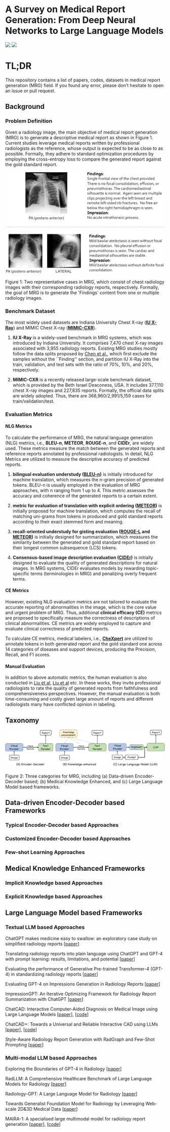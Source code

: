 # A Survey on Medical Report Generation: From Deep Neural Networks to Large Language Models

![](https://img.shields.io/badge/Status-building-brightgreen) ![](https://img.shields.io/badge/PRs-Welcome-red) 

# TL;DR
This repository contains a list of papers, codes, datasets in medical report generation (MRG) field. If you found any error, please don't hesitate to open an issue or pull request.

## Background

### Problem Definition

Given a radiology image, the main objective of medical report generation (MRG) is to generate a descriptive medical report as shown in Figure 1.
Current studies leverage medical reports written by professional radiologists as the reference, whose output is expected to be as close to as possible. Formally, they adhere to standard optimization procedures by employing the cross-entropy loss to compare the generated report against the gold standard report.

![1708412424123](image/README/1708412424123.png)

Figure 1: Two representative cases in MRG, which consist of chest radiology images with their corresponding radiology reports, respectively. Formally, the goal of MRG is to generate the 'Findings' content from one or multiple radiology images.

### Benchmark Dataset

The most widely used datasets are Indiana University Chest X-ray (**[IU X-Ray](https://openi.nlm.nih.gov/faq#collection)**) and MIMIC Chest X-ray (**[MIMIC-CXR](https://www.physionet.org/content/mimic-cxr-jpg/2.0.0/)**). 

1. **IU X-Ray** is a widely-used benchmark in MRG systems, which was introduced by Indiana University. 
It comprises 7,470 chest X-ray images associated with 3,955 radiology reports. Existing MRG studies mostly follow the data splits proposed by [Chen et al.](https://aclanthology.org/2020.emnlp-main.112/), which first exclude the samples without the ``Finding'' section, and partition IU X-Ray into the train, validation, and test sets with the ratio of 70\%, 10\%, and 20\%, respectively.

2. **MIMIC-CXR** is a recently released large-scale benchmark dataset, which is provided by the Beth Israel Deaconess, USA. It includes 377,110 chest X-ray images and 227,835 reports. Formally, the official data splits are widely adopted. Thus, there are 368,960/2,991/5,159 cases for train/validation/test.

### Evaluation Metrics

#### NLG Metrics

To calculate the performance of MRG, the natural language generation (NLG) metrics, i.e., **BLEU-n**, **METEOR**, **ROUGE-n**, and **CIDEr**, are widely used. These metrics measure the match between the generated reports and reference reports annotated by professional radiologists. In detail, NLG Metrics are utilized to measure the descriptive accuracy of predicted reports.

1. **bilingual evaluation understudy ([BLEU-n](https://aclanthology.org/P02-1040.pdf))** is initially introduced for machine translation, which measures the n-gram precision of generated tokens. BLEU-n is usually employed in the evaluation of MRG approaches, with n ranging from 1 up to 4. This metric assesses the accuracy and coherence of the generated reports to a certain extent.

2. **metric for evaluation of translation with explicit ordering ([METEOR](https://aclanthology.org/W05-0909/))** is initially proposed for machine translation, which computes the recall of matching uni-grams from tokens in produced and gold standard reports according to their exact stemmed form and meaning.

3. **recall-oriented understudy for gisting evaluation ([ROUGE-L](https://aclanthology.org/W04-1013/) and [METEOR](https://aclanthology.org/W05-0909/))** is initially designed for summarization, which measures the similarity between the generated and gold standard report based on their longest common subsequence (LCS) tokens.

4. **Consensus-based image description evaluation ([CIDEr](https://www.cv-foundation.org/openaccess/content_cvpr_2015/papers/Vedantam_CIDEr_Consensus-Based_Image_2015_CVPR_paper.pdf))** is initially designed to evaluate the quality of generated descriptions for natural images. In MRG systems, CIDEr evaluates models by rewarding topic-specific terms (terminologies in MRG) and penalizing overly frequent terms.

#### CE Metrics

However, existing NLG evaluation metrics are not tailored to evaluate the accurate reporting of abnormalities in the image, which is the core value and urgent problem of MRG. Thus, additional **clinical efficacy (CE)** metrics are proposed to specifically measure the correctness of descriptions of clinical abnormalities. CE metrics are widely employed to capture and evaluate clinical correctness of predicted reports.

To calculate CE metrics, medical labelers, i.e., **[CheXpert](https://stanfordmlgroup.github.io/competitions/chexpert/)** are utilized to annotate tokens in both generated report and the gold standard one across 14 categories of diseases and support devices, producing the Precision, Recall, and F1 scores.

#### Manual Evaluation

In addition to above automatic metrics, the human evaluation is also conducted in [Liu et al](https://aclanthology.org/2021.acl-long.234/), [Liu et al](https://proceedings.neurips.cc/paper/2021/file/876e1c59023b1a0e95808168e1a8ff89-Paper.pdf) etc. In these works, they invite professional radiologists to rate the quality of generated reports from faithfulness and comprehensiveness perspectives. However, the manual evaluation is both time-consuming and costly given large amount of reports and different radiologists many have conflicted opinion in labeling.

## Taxonomy

![1708412948572](image/README/1708412948572.png)

Figure 2: Three categories for MRG, including (a) Data-driven Encoder-Decoder based; (b) Medical Knowledge Enhanced, and (c) Large Language Model based frameworks.

## Data-driven Encoder-Decoder based Frameworks

### Typical Encoder-Decoder based Approaches

### Customized Encoder-Decoder based Approaches

### Few-shot Learning Approaches

## Medical Knowledge Enhanced Frameworks

### Implicit Knowledge based Approaches

### Explicit Knowledge based Approaches

## Large Language Model based Frameworks

### Textual LLM based Approaches

ChatGPT makes medicine easy to swallow: an exploratory case study on simplified radiology reports [[paper](https://link.springer.com/article/10.1007/s00330-023-10213-1)]

Translating radiology reports into plain language using ChatGPT and GPT-4 with prompt learning: results, limitations, and potential [[paper](https://vciba.springeropen.com/articles/10.1186/s42492-023-00136-5)]

Evaluating the performance of Generative Pre-trained Transformer-4 (GPT-4) in standardizing radiology reports [[paper](https://link.springer.com/article/10.1007/s00330-023-10384-x)]

Evaluating GPT-4 on Impressions Generation in Radiology Reports [[paper](https://pubs.rsna.org/doi/abs/10.1148/radiol.231259?journalCode=radiology)]

ImpressionGPT: An Iterative Optimizing Framework for Radiology Report Summarization with ChatGPT [[paper](https://arxiv.org/abs/2304.08448)]

ChatCAD: Interactive Computer-Aided Diagnosis on Medical Image using Large Language Models [[paper](https://arxiv.org/abs/2302.07257)], [[code](https://github.com/zhaozh10/ChatCAD)]

ChatCAD+: Towards a Universal and Reliable Interactive CAD using LLMs [[paper](https://arxiv.org/abs/2305.15964)], [[code](https://github.com/zhaozh10/ChatCAD)]

Style-Aware Radiology Report Generation with RadGraph and Few-Shot Prompting [[paper](https://aclanthology.org/2023.findings-emnlp.977.pdf)]


### Multi-modal LLM based Approaches

Exploring the Boundaries of GPT-4 in Radiology [[paper](https://aclanthology.org/2023.emnlp-main.891/)]

RadLLM: A Comprehensive Healthcare Benchmark of Large Language Models for Radiology [[paper](https://arxiv.org/pdf/2307.13693.pdf)]

Radiology-GPT: A Large Language Model for Radiology [[paper](https://arxiv.org/abs/2306.08666)]

Towards Generalist Foundation Model for Radiology by Leveraging Web-scale 2D&3D Medical Data [[paper](https://arxiv.org/abs/2308.02463)]

MAIRA-1: A specialised large multimodal model for radiology report generation [[paper](https://arxiv.org/abs/2311.13668)], [[code](https://www.microsoft.com/en-us/research/project/project-maira/)]

